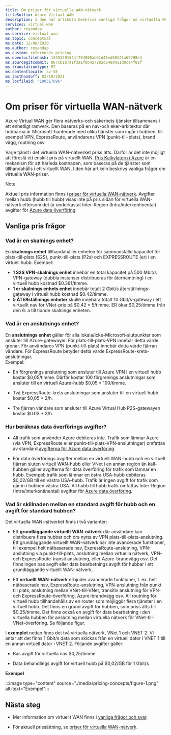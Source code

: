 ```yaml
---
title: Om priser för virtuella WAN-nätverk
titleSuffix: Azure Virtual WAN
description: I den här artikeln beskrivs vanliga frågor om virtuella WAN-priser
services: virtual-wan
author: reyandap
ms.service: virtual-wan
ms.topic: conceptual
ms.date: 12/08/2020
ms.author: reyandap
ms.custom: references_pricing
ms.openlocfilehash: 13451291544f704000ab61d41ed5014fa69298e4
ms.sourcegitcommit: 867cb1b7a1f3a1f0b427282c648d411d0ca4f81f
ms.translationtype: MT
ms.contentlocale: sv-SE
ms.lasthandoff: 03/19/2021
ms.locfileid: "100517696"
---
```

# <a name="about-virtual-wan-pricing"></a>Om priser för virtuella WAN-nätverk

Azure Virtual WAN ger flera nätverks-och säkerhets tjänster tillsammans i ett enhetligt ramverk. Den baseras på en nav-och eker-arkitektur där hubbarna är Microsoft-hanterade med olika tjänster som ingår i hubben, till exempel VPN, ExpressRoute, användarens VPN (punkt-till-plats), brand vägg, routning osv.

Varje tjänst i det virtuella WAN-nätverket priss ätts. Därför är det inte möjligt att föreslå ett enskilt pris på virtuellt WAN. [Pris Kalkylatorn i Azure](https://azure.microsoft.com/pricing/calculator/) är en mekanism för att härleda kostnaden, som baseras på de tjänster som tillhandahålls i ett virtuellt WAN. I den här artikeln beskrivs vanliga frågor om virtuella WAN-priser.

>[!NOTE]
>Aktuell pris information finns i [priser för virtuella WAN-nätverk](https://azure.microsoft.com/pricing/details/virtual-wan/). Avgifter mellan hubb (hubb till hubb) visas inte på pris sidan för virtuella WAN-nätverk eftersom det är underkastat Inter-Region (Intra/interkontinental) avgifter för [Azure data överföring](https://azure.microsoft.com/pricing/details/bandwidth/).

## <a name="common-pricing-questions"></a><a name="questions"></a>Vanliga pris frågor

### <a name="what-is-a-scale-unit"></a><a name="scale-unit"></a>Vad är en skalnings enhet?

En **skalnings enhet** tillhandahåller enheten för sammanställd kapacitet för plats-till-plats (S2S), punkt-till-plats (P2s) och EXPRESSROUTE (er) i en virtuell hubb. Exempel:

* **1 S2S VPN-skalnings enhet** innebär en total kapacitet på 500 Mbit/s VPN-gateway (dubbla instanser distribueras för återhämtning) i en virtuell hubb kostnad $0.361/timme.
* **1 er skalnings enhets enhet** innebär totalt 2 Gbit/s återställnings-gateway i virtuell hubb kostnad $0.42/timme.
* **5 ÅTERställnings enheter** skulle innebära totalt 10 Gbit/s-gateway i ett virtuellt nav för VNet-pris på $0.42 * 5/timme. ER ökar $0,25/timme från den 6: a till tionde skalnings enheten.

### <a name="what-is-a-connection-unit"></a><a name="connection-unit"></a>Vad är en anslutnings enhet?

En **anslutnings enhet** gäller för alla lokala/icke-Microsoft-slutpunkter som ansluter till Azure-gatewayer. För plats-till-plats-VPN innebär detta värde grenar. För användares VPN (punkt-till-plats) innebär detta värde fjärran vändare. För ExpressRoute betyder detta värde ExpressRoute-krets-anslutningar.<br>Exempel:

* En förgrenings anslutning som ansluter till Azure VPN i en virtuell hubb kostar $0,05/timme. Därför kostar 100 förgrenings anslutningar som ansluter till en virtuell Azure-hubb $0,05 * 100/timme.

* Två ExpressRoute-krets anslutningar som ansluter till en virtuell hubb kostar $0,05 * 2/h.

* Tre fjärran vändare som ansluter till Azure Virtual Hub P2S-gatewayen kostar $0.03 * 3/h.

### <a name="how-are-data-transfer-charges-calculated"></a><a name="data-transfer"></a>Hur beräknas data överförings avgifter?

* All trafik som använder Azure debiteras inte. Trafik som lämnar Azure (via VPN, ExpressRoute eller punkt-till-plats-VPN-anslutningar) omfattas av standard [avgifterna för Azure data överföring](https://azure.microsoft.com/pricing/details/bandwidth/).

* För data överförings avgifter mellan en virtuell WAN-hubb och en virtuell fjärran sluten virtuell WAN-hubb eller VNet i en annan region än käll-hubben gäller avgifterna för data överföring för trafik som lämnar en hubb. Exempel: trafik som lämnar en östra USA-hubb debiteras $0,02/GB till en västra USA-hubb. Trafik är ingen avgift för trafik som går in i hubben västra USA. All hubb till hubb trafik omfattas Inter-Region (Intra/interkontinental) avgifter för [Azure data överföring](https://azure.microsoft.com/pricing/details/bandwidth/). 

### <a name="what-is-the-difference-between-a-standard-hub-fee-and-a-standard-hub-processing-fee"></a><a name="fee"></a>Vad är skillnaden mellan en standard avgift för hubb och en avgift för standard hubben?

Det virtuella WAN-nätverket finns i två varianter:

* Ett **grundläggande virtuellt WAN-nätverk** där användare kan distribuera flera hubbar och dra nytta av VPN plats-till-plats-anslutning. Ett grundläggande virtuellt WAN-nätverk har inte avancerade funktioner, till exempel helt nätbaserade nav, ExpressRoute-anslutning, VPN-anslutning via punkt-till-plats, anslutning mellan virtuella nätverk, VPN-och ExpressRoute-transit anslutning, eller Azure-brandvägg osv. Det finns ingen bas avgift eller data bearbetnings avgift för hubbar i ett grundläggande virtuellt WAN-nätverk.

* Ett **virtuellt WAN-nätverk** erbjuder avancerade funktioner, t. ex. helt nätbaserade nav, ExpressRoute-anslutning, VPN-anslutning från punkt till plats, anslutning mellan VNet-till-VNet, transitiv anslutning för VPN-och ExpressRoute-överföring, Azure-brandvägg osv. All routning för virtuell hubb tillhandahålls av en router som möjliggör flera tjänster i en virtuell hubb. Det finns en grund avgift för hubben, som priss ätts till $0,25/timme. Det finns också en avgift för data bearbetning i den virtuella hubben för anslutning mellan virtuella nätverk för VNet-till-VNet-överföring. Se följande figur.

 I **exemplet** nedan finns det två virtuella nätverk, VNet 1 och VNET 2. Vi antar att det finns 1 Gbit/s data som skickas från en virtuell dator i VNET 1 till en annan virtuell dator i VNET 2. Följande avgifter gäller:

* Bas avgift för virtuella nav $0,25/timme

* Data behandlings avgift för virtuell hubb på $0,02/GB för 1 Gbit/s

**Exempel**

   :::image type="content" source="./media/pricing-concepts/figure-1.png" alt-text="Exempel":::

## <a name="next-steps"></a>Nästa steg

* Mer information om virtuellt WAN finns i [vanliga frågor och svar](virtual-wan-faq.md).

* För aktuell prissättning, se [priser för virtuella WAN-nätverk](https://azure.microsoft.com/pricing/details/virtual-wan/).

